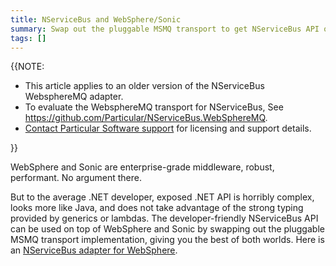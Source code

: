 ```yaml
---
title: NServiceBus and WebSphere/Sonic
summary: Swap out the pluggable MSMQ transport to get NServiceBus API on top of WebSphere and Sonic.
tags: []
---
```


{{NOTE:

* This article applies to an older version of the NServiceBus WebsphereMQ adapter. 
* To evaluate the WebsphereMQ transport for NServiceBus, See https://github.com/Particular/NServiceBus.WebSphereMQ. 
* [Contact Particular Software support](http://particular.net/ContactUs) for licensing and support details.

}}

WebSphere and Sonic are enterprise-grade middleware, robust, performant. No argument there.

But to the average .NET developer, exposed .NET API is horribly complex, looks more like Java, and does not take advantage of the strong typing provided by generics or lambdas. The developer-friendly NServiceBus API can be used on top of WebSphere and Sonic by swapping out the pluggable MSMQ transport implementation, giving you the best of both worlds. Here is an [NServiceBus adapter for WebSphere](http://code.google.com/p/nservicebuswmq/).

